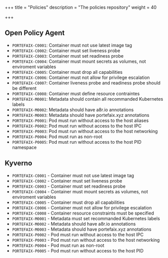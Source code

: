 +++
title = "Policies"
description = "The policies repository"
weight = 40

+++

## Open Policy Agent

<!-- BEGIN_PORTEFAIX_OPA_DOC -->

* `PORTEFAIX-C0001`: Container must not use latest image tag
* `PORTEFAIX-C0002`: Container must set liveness probe
* `PORTEFAIX-C0003`: Container must set readiness probe
* `PORTEFAIX-C0004`: Container must mount secrets as volumes, not enviroment variables
* `PORTEFAIX-C0005`: Container must drop all capabilities
* `PORTEFAIX-C0006`: Container must not allow for privilege escalation
* `PORTEFAIX-C0007`: Container liveness probe and readiness probe should be different
* `PORTEFAIX-C0008`: Container must define resource contraintes
* `PORTEFAIX-M0001`: Metadata should contain all recommanded Kubernetes labels
* `PORTEFAIX-M0002`: Metadata should have a8r.io annotations
* `PORTEFAIX-M0003`: Metadata should have portefaix.xyz annotations
* `PORTEFAIX-P0001`: Pod must run without access to the host aliases
* `PORTEFAIX-P0002`: Pod must run without access to the host IPC
* `PORTEFAIX-P0003`: Pod must run without access to the host networking
* `PORTEFAIX-P0004`: Pod must run as non-root
* `PORTEFAIX-P0005`: Pod must run without access to the host PID namespace

<!-- END_PORTEFAIX_OPA_DOC -->

## Kyverno

<!-- BEGIN_PORTEFAIX_KYVERNO_DOC -->

* `PORTEFAIX-C0001` - Container must not use latest image tag
* `PORTEFAIX-C0002` - Container must set liveness probe
* `PORTEFAIX-C0003` - Container must set readiness probe
* `PORTEFAIX-C0004` - Container must mount secrets as volumes, not enviroment variables
* `PORTEFAIX-C0005` - Container must drop all capabilities
* `PORTEFAIX-C0006` - Container must not allow for privilege escalation
* `PORTEFAIX-C0008` - Container resource constraints must be specified
* `PORTEFAIX-M0001` - Metadata must set recommanded Kubernetes labels
* `PORTEFAIX-M0002` - Metadata should have a8r.io annotations
* `PORTEFAIX-M0003` - Metadata should have portefaix.xyz annotations
* `PORTEFAIX-P0002` - Pod must run without access to the host IPC
* `PORTEFAIX-P0003` - Pod must run without access to the host networking
* `PORTEFAIX-P0004` - Pod must run as non-root
* `PORTEFAIX-P0005` - Pod must run without access to the host PID

<!-- END_PORTEFAIX_KYVERNO_DOC -->
